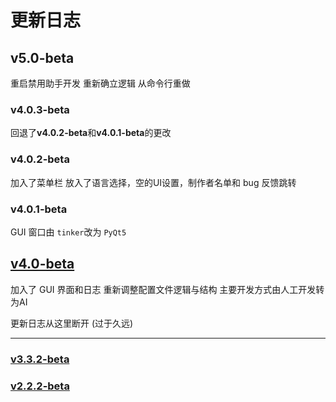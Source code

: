 # 更新日志

## v5.0-beta

重启禁用助手开发
重新确立逻辑
从命令行重做

### v4.0.3-beta

回退了**v4.0.2-beta**和**v4.0.1-beta**的更改

### v4.0.2-beta

加入了菜单栏
放入了语言选择，空的UI设置，制作者名单和 bug 反馈跳转

### v4.0.1-beta

GUI 窗口由 `tinker`改为 `PyQt5`

## [v4.0-beta](https://github.com/LIBPS/Disable_Helper/releases/tag/v4.0-beta)

加入了 GUI 界面和日志
重新调整配置文件逻辑与结构
主要开发方式由人工开发转为AI

更新日志从这里断开 (过于久远)

---

### [v3.3.2-beta](https://github.com/LIBPS/Disable_Helper/releases/tag/v3.3.2-beta)

### [v2.2.2-beta](https://github.com/LIBPS/Disable_Helper/releases/tag/v2.2.2-beta)
